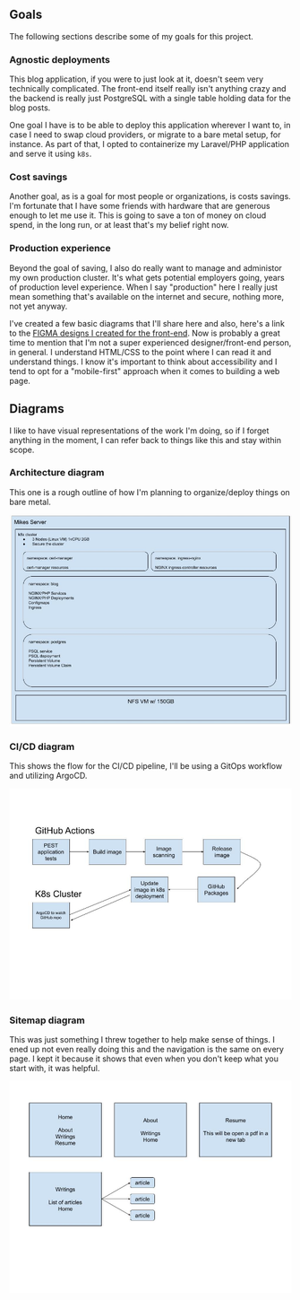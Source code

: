 ## Goals

The following sections describe some of my goals for this project.

### Agnostic deployments

This blog application, if you were to just look at it, doesn't seem very technically complicated. The front-end itself really isn't anything crazy and the backend is really just PostgreSQL with a single table holding data for the blog posts.

One goal I have is to be able to deploy this application wherever I want to, in case I need to swap cloud providers, or migrate to a bare metal setup, for instance. As part of that, I opted to containerize my Laravel/PHP application and serve it using `k8s`.

### Cost savings

Another goal, as is a goal for most people or organizations, is costs savings. I'm fortunate that I have some friends with hardware that are generous enough to let me use it. This is going to save a ton of money on cloud spend, in the long run, or at least that's my belief right now. 

### Production experience

Beyond the goal of saving, I also do really want to manage and administor my own production cluster. It's what gets potential employers going, years of production level experience. When I say "production" here I really just mean something that's available on the internet and secure, nothing more, not yet anyway.

I've created a few basic diagrams that I'll share here and also, here's a link to the [FIGMA designs I created for the front-end](https://www.figma.com/design/qC6PFaau1omTICX5KoVvib/dumpster---blog?node-id=0-1&t=wjGYBhV5YgYNIJCn-1). Now is probably a great time to mention that I'm not a super experienced designer/front-end person, in general. I understand HTML/CSS to the point where I can read it and understand things. I know it's important to think about accessibility and I tend to opt for a "mobile-first" approach when it comes to building a web page.

## Diagrams

I like to have visual representations of the work I'm doing, so if I forget anything in the moment, I can refer back to things like this and stay within scope.

### Architecture diagram

This one is a rough outline of how I'm planning to organize/deploy things on bare metal.

![infrastructure-architecture](images/blog-architecture.jpg "infrastructure architecture")

### CI/CD diagram

This shows the flow for the CI/CD pipeline, I'll be using a GitOps workflow and utilizing ArgoCD.

![ci-cd-architecture](images/ci-cd-architecture.jpg "ci/cd architecture")

### Sitemap diagram

This was just something I threw together to help make sense of things. I ened up not even really doing this and the navigation is the same on every page. I kept it because it shows that even when you don't keep what you start with, it was helpful.

![site-map](images/blog-site-map.jpg "sitemap")

